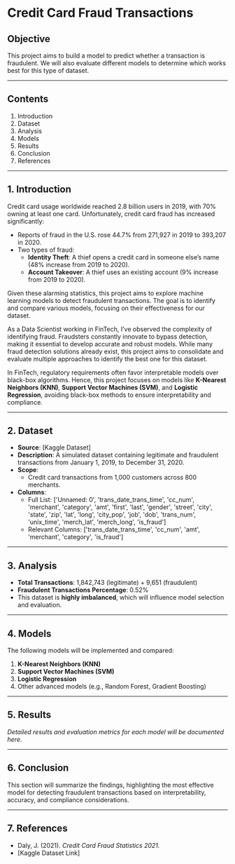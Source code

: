 
# **Credit Card Fraud Transactions**

## **Objective**
This project aims to build a model to predict whether a transaction is fraudulent. We will also evaluate different models to determine which works best for this type of dataset.

---

## **Contents**
1. Introduction
2. Dataset
3. Analysis
4. Models
5. Results
6. Conclusion
7. References

---

## **1. Introduction**
Credit card usage worldwide reached 2.8 billion users in 2019, with 70% owning at least one card. Unfortunately, credit card fraud has increased significantly:
- Reports of fraud in the U.S. rose 44.7% from 271,927 in 2019 to 393,207 in 2020.
- Two types of fraud:
  - **Identity Theft**: A thief opens a credit card in someone else’s name (48% increase from 2019 to 2020).
  - **Account Takeover**: A thief uses an existing account (9% increase from 2019 to 2020).

Given these alarming statistics, this project aims to explore machine learning models to detect fraudulent transactions. The goal is to identify and compare various models, focusing on their effectiveness for our dataset.

As a Data Scientist working in FinTech, I’ve observed the complexity of identifying fraud. Fraudsters constantly innovate to bypass detection, making it essential to develop accurate and robust models. While many fraud detection solutions already exist, this project aims to consolidate and evaluate multiple approaches to identify the best one for this dataset.

In FinTech, regulatory requirements often favor interpretable models over black-box algorithms. Hence, this project focuses on models like **K-Nearest Neighbors (KNN)**, **Support Vector Machines (SVM)**, and **Logistic Regression**, avoiding black-box methods to ensure interpretability and compliance.

---

## **2. Dataset**
- **Source**: [Kaggle Dataset]
- **Description**: A simulated dataset containing legitimate and fraudulent transactions from January 1, 2019, to December 31, 2020.
- **Scope**:
  - Credit card transactions from 1,000 customers across 800 merchants.
- **Columns**:
  - Full List: ['Unnamed: 0', 'trans_date_trans_time', 'cc_num', 'merchant', 'category', 'amt', 'first', 'last', 'gender', 'street', 'city', 'state', 'zip', 'lat', 'long', 'city_pop', 'job', 'dob', 'trans_num', 'unix_time', 'merch_lat', 'merch_long', 'is_fraud']
  - Relevant Columns: ['trans_date_trans_time', 'cc_num', 'amt', 'merchant', 'category', 'is_fraud']

---

## **3. Analysis**
- **Total Transactions**: 1,842,743 (legitimate) + 9,651 (fraudulent)
- **Fraudulent Transactions Percentage**: 0.52%
- This dataset is **highly imbalanced**, which will influence model selection and evaluation.

---

## **4. Models**
The following models will be implemented and compared:
1. **K-Nearest Neighbors (KNN)**
2. **Support Vector Machines (SVM)**
3. **Logistic Regression**
4. Other advanced models (e.g., Random Forest, Gradient Boosting)

---

## **5. Results**
*Detailed results and evaluation metrics for each model will be documented here.*

---

## **6. Conclusion**
This section will summarize the findings, highlighting the most effective model for detecting fraudulent transactions based on interpretability, accuracy, and compliance considerations.

---

## **7. References**
- Daly, J. (2021). *Credit Card Fraud Statistics 2021.*
- [Kaggle Dataset Link]
